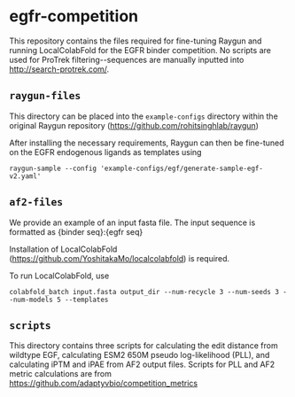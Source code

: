 # egfr-competition

This repository contains the files required for fine-tuning Raygun and running LocalColabFold for the EGFR binder competition. No scripts are used for ProTrek filtering--sequences are manually inputted into http://search-protrek.com/.

## `raygun-files`
This directory can be placed into the `example-configs` directory within the original Raygun repository (https://github.com/rohitsinghlab/raygun)

After installing the necessary requirements, Raygun can then be fine-tuned on the EGFR endogenous ligands as templates using 
```
raygun-sample --config 'example-configs/egf/generate-sample-egf-v2.yaml'
```
## `af2-files`
We provide an example of an input fasta file. The input sequence is formatted as {binder seq}:{egfr seq}

Installation of LocalColabFold (https://github.com/YoshitakaMo/localcolabfold) is required.

To run LocalColabFold, use 
```
colabfold_batch input.fasta output_dir --num-recycle 3 --num-seeds 3 --num-models 5 --templates
```
## `scripts`
This directory contains three scripts for calculating the edit distance from wildtype EGF, calculating ESM2 650M pseudo log-likelihood (PLL), and calculating iPTM and iPAE from AF2 output files. Scripts for PLL and AF2 metric calculations are from https://github.com/adaptyvbio/competition_metrics
